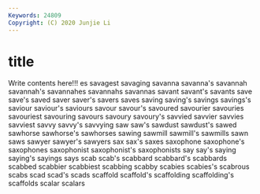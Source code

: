 ```yaml
---
Keywords: 24809
Copyright: (C) 2020 Junjie Li
---
```


# title

Write contents here!!!
es 
savagest 
savaging 
savanna 
savanna's 
savannah 
savannah's 
savannahes
savannahs 
savannas 
savant 
savant's 
savants 
save 
save's 
saved 
saver 
saver's
savers 
saves 
saving 
saving's 
savings 
savings's 
saviour 
saviour's 
saviours 
savour
savour's 
savoured 
savourier 
savouries 
savouriest 
savouring 
savours 
savoury 
savoury's 
savvied
savvier 
savvies 
savviest 
savvy 
savvy's 
savvying 
saw 
saw's 
sawdust 
sawdust's
sawed 
sawhorse 
sawhorse's 
sawhorses 
sawing 
sawmill 
sawmill's 
sawmills 
sawn 
saws
sawyer 
sawyer's 
sawyers 
sax 
sax's 
saxes 
saxophone 
saxophone's 
saxophones 
saxophonist
saxophonist's 
saxophonists 
say 
say's 
saying 
saying's 
sayings 
says 
scab 
scab's
scabbard 
scabbard's 
scabbards 
scabbed 
scabbier 
scabbiest 
scabbing 
scabby 
scabies 
scabies's
scabrous 
scabs 
scad 
scad's 
scads 
scaffold 
scaffold's 
scaffolding 
scaffolding's 
scaffolds
scalar 
scalars 
